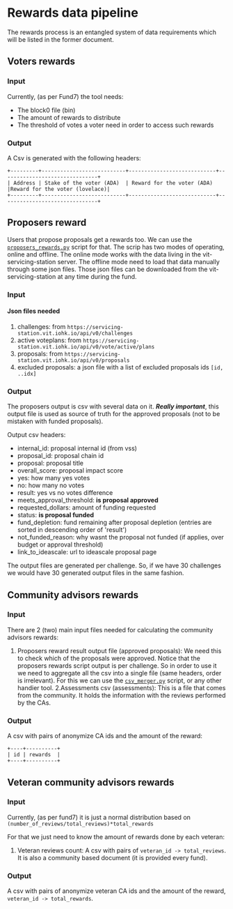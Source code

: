 # Rewards data pipeline

The rewards process is an entangled system of data requirements which will
be listed in the former document.

## Voters rewards

### Input

Currently, (as per Fund7) the tool needs:

* The block0 file (bin)
* The amount of rewards to distribute
* The threshold of votes a voter need in order to access such rewards

### Output

A Csv is generated with the following headers:

```
+---------+---------------------------+----------------------------+-------------------------------+
| Address | Stake of the voter (ADA)  | Reward for the voter (ADA) |Reward for the voter (lovelace)|
+---------+---------------------------+----------------------------+-------------------------------+
```

## Proposers reward

Users that propose proposals get a rewards too. We can use the [`proposers_rewards.py`](https://github.com/input-output-hk/catalyst-toolbox#calculate-proposers-rewards) script for that.
The scrip has two modes of operating, online and offline.
The online mode works with the data living in the vit-servicing-station server.
The offline mode need to load that data manually through some json files.
Those json files can be downloaded from the vit-servicing-station at any time during the fund.

### Input

#### Json files needed

1. challenges: from `https://servicing-station.vit.iohk.io/api/v0/challenges`
2. active voteplans: from `https://servicing-station.vit.iohk.io/api/v0/vote/active/plans`
3. proposals: from `https://servicing-station.vit.iohk.io/api/v0/proposals`
4. excluded proposals: a json file with a list of excluded proposals ids `[id, ..idx]`

### Output

The proposers output is csv with several data on it.
***Really important***, this output file is used as source of truth for the approved proposals
(not to be mistaken with funded proposals).

Output csv headers:

* internal_id: proposal internal id (from vss)
* proposal_id: proposal chain id
* proposal: proposal title
* overall_score: proposal impact score
* yes: how many yes votes
* no: how many no votes
* result: yes vs no votes difference
* meets_approval_threshold: **is proposal approved**
* requested_dollars: amount of funding requested
* status: **is proposal funded**
* fund_depletion: fund remaining after proposal depletion (entries are sorted in descending order of 'result')
* not_funded_reason: why wasnt the proposal not funded (if applies, over budget or approval threshold)
* link_to_ideascale: url to ideascale proposal page

The output files are generated per challenge. So, if we have 30 challenges we would have 30 generated output files
in the same fashion.

## Community advisors rewards

### Input

There are 2 (two) main input files needed for calculating the community advisors rewards:

1. Proposers reward result output file (approved proposals): We need this to check which of the proposals were approved.
Notice that the proposers rewards script output is per challenge. So in order to use it we need to aggregate all the csv
into a single file (same headers, order is irrelevant). For this we can use the
[`csv_merger.py`](https://github.com/input-output-hk/catalyst-toolbox/blob/main/catalyst-toolbox/scripts/python/csv_merger.py) script,
or any other handier tool.
2.Assessments csv (assessments): This is a file that comes from the community. It holds the information with the reviews performed
by the CAs.

### Output

 A csv with pairs of anonymize CA ids and the amount of the reward:

```
+----+----------+
| id | rewards  |
+----+----------+
```

## Veteran community advisors rewards

### Input

Currently, (as per fund7) it is just a normal distribution based on `(number_of_reviews/total_reviews)*total_rewards`

For that we just need to know the amount of rewards done by each veteran:

1. Veteran reviews count: A csv with pairs of `veteran_id -> total_reviews`. It is also a community based document
(it is provided every fund).

### Output

A csv with pairs of anonymize veteran CA ids and the amount of the reward, `veteran_id -> total_rewards`.

